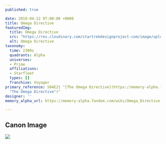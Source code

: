 ```yaml
---
published: true

date: 2019-04-22 07:00:00 +0000
title: Omega Directive
featuredImg:
  title: Omega Directive
  src: "https://res.cloudinary.com/startrekdesignproject-com/image/upload/v1555952877/OmegaDirective.png"
  alt: Omega Directive
taxonomy:
  time: 2300s
  quadrants: Alpha
  universes:
  - Prime
  affiliations:
  - Starfleet
  types: []
  franchise: Voyager
primary_reference: S04E21 "[The Omega Directive](https://memory-alpha.fandom.com/wiki/The_Omega_Directive
  "The Omega Directive")"
designer: ''
memory_alpha_url: https://memory-alpha.fandom.com/wiki/Omega_Directive

---
```

## Canon Image

![](https://res.cloudinary.com/startrekdesignproject-com/image/upload/v1555952877/OmegaDirective1.jpg)